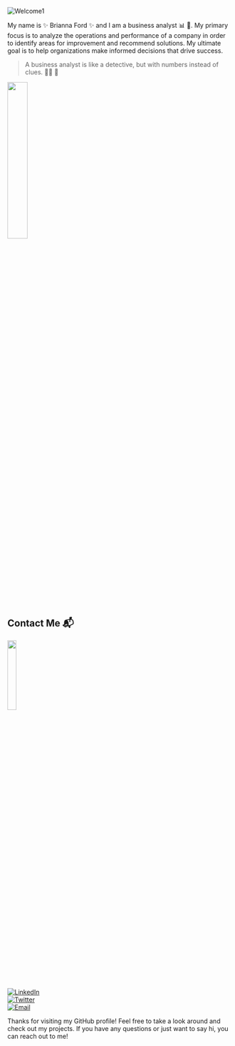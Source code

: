 ![Welcome1](https://user-images.githubusercontent.com/115441149/216053484-ed5c759b-bc61-4fcc-a70e-5bd4fe53ec3b.png)

My name is :sparkles: Brianna Ford :sparkles: and I am a business analyst :bar_chart: :briefcase:. My primary focus is to analyze the operations and performance of a company in order to identify areas for improvement and recommend solutions. My ultimate goal is to help organizations make informed decisions that drive success.

> A business analyst is like a detective, but with numbers instead of clues. 🕵🏾 :mag_right:

<img src= "https://media.giphy.com/media/pjpGMumGzbS5LsaNp3/giphy.gif" width=30% height=30%>

## Contact Me :mailbox_with_mail:
<img src= https://media.giphy.com/media/bZAVf97vQyBeJsvAbD/giphy.gif width=20% height=20%>
</dt>
<dt>
<a href="https://www.linkedin.com/in/brianna--ford">
<img src="https://img.shields.io/badge/LinkedIn-0077B5?style=for-the-badge&logo=linkedin&logoColor=white" alt="LinkedIn" />
   </a>
</dt>
<dt>
<a href="https://twitter.com/briannaford__">
<img src="https://img.shields.io/badge/Twitter-1DA1F2?style=for-the-badge&logo=twitter&logoColor=white" alt="Twitter" />
   </a>
   </dt>
<dt>
<a href="https:mailto:briannaf3598@gmail.com">
<img src=https://img.shields.io/badge/Email-D14836?style=for-the-badge&logo=gmail&logoColor=white alt="Email" />
   </a>
</dt>

Thanks for visiting my GitHub profile! Feel free to take a look around and check out my projects. If you have any questions or just want to say hi, you can reach out to me!
